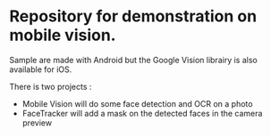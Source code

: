 # Repository for demonstration on mobile vision.

Sample are made with Android but the Google Vision librairy is also available for iOS.

There is two projects : 

* Mobile Vision will do some face detection and OCR on a photo
* FaceTracker will add a mask on the detected faces in the camera preview
